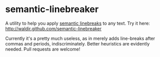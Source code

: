 semantic-linebreaker
====================

A utility to help you apply
[semantic linebreaks](http://rhodesmill.org/brandon/2012/one-sentence-per-line/)
to any text.
Try it here: http://waldir.github.com/semantic-linebreaker

Currently it's a pretty much useless,
as in merely adds line-breaks after commas and periods, indiscriminately.
Better heuristics are evidently needed.
Pull requests are welcome!

